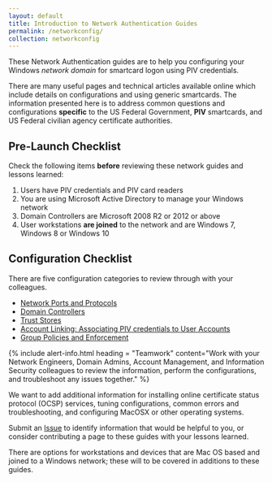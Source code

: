 ```yaml
---
layout: default
title: Introduction to Network Authentication Guides
permalink: /networkconfig/
collection: networkconfig
---
```


These Network Authentication guides are to help you configuring your Windows _network domain_ for smartcard logon using PIV credentials.

There are many useful pages and technical articles available online which include details on configurations and using generic smartcards.  The information presented here is to address common questions and configurations **specific** to the US Federal Government, **PIV** smartcards, and US Federal civilian agency certificate authorities.

## Pre-Launch Checklist
Check the following items **before** reviewing these network guides and lessons learned:

1. Users have PIV credentials and PIV card readers
1. You are using Microsoft Active Directory to manage your Windows network
1. Domain Controllers are Microsoft 2008 R2 or 2012 or above
1. User workstations **are joined** to the network and are Windows 7, Windows 8 or Windows 10

## Configuration Checklist

There are five configuration categories to review through with your colleagues.  

- [Network Ports and Protocols]({{site.baseurl}}/networkconfig/ports/)
- [Domain Controllers]({{site.baseurl}}/networkconfig/domaincontrollers/)
- [Trust Stores]({{site.baseurl}}/networkconfig/trustedroots/)
- [Account Linking: Associating PIV credentials to User Accounts]({{site.baseurl}}/networkconfig/accounts/)
- [Group Policies and Enforcement]({{site.baseurl}}/networkconfig/grouppolicies/)

{% include alert-info.html heading = "Teamwork" content="Work with your Network Engineers, Domain Admins, Account Management, and Information Security colleagues to review the information, perform the configurations, and troubleshoot any issues together." %}

We want to add additional information for installing online certificate status protocol (OCSP) services, tuning configurations, common errors and troubleshooting, and configuring MacOSX or other operating systems.  

Submit an [Issue]({{site.repo_url}}/issues) to identify information that would be helpful to you, or consider contributing a page to these guides with your lessons learned.   

There are options for workstations and devices that are Mac OS based and joined to a Windows network; these will to be covered in additions to these guides.

